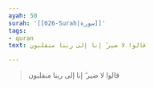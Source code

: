 ```yaml
---
ayah: 50
surah: '[[026-Surah|سورة]]'
tags:
- quran
text: قالوا لا ضير ۖ إنا إلى ربنا منقلبون

---
```

> قالوا لا ضير ۖ إنا إلى ربنا منقلبون
